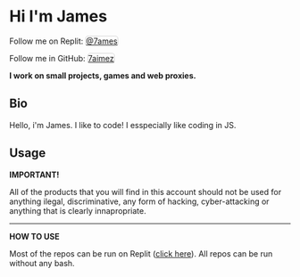 <h1>Hi I'm James</h1>

<p>Follow me on Replit: <a href="https://replit.com/@7ames/" style="border: solid 1px lightgrey; border-radius: 5px;">@7ames</a></p>
<p>Follow me in GitHub: <a href="https://github.com/7aimez/" style="border: solid 1px lightgrey; border-radius: 5px;">7aimez</a></p>

<strong>I work on small projects, games and web proxies.</strong>

<h2>Bio</h2>

<p>Hello, i'm James. I like to code! I esspecially like coding in JS.</p>

<h2>Usage</h2>

<strong>IMPORTANT!</strong>
<p>All of the products that you will find in this account should not be used for anything ilegal, discriminative, any form of hacking, cyber-attacking or anything that is clearly innapropriate.</p>

<hr>

<strong>HOW TO USE</strong>
<p>Most of the repos can be run on Replit (<a href="replit.com/@7ames">click here</a>).  
All repos can be run without any bash.</p>
